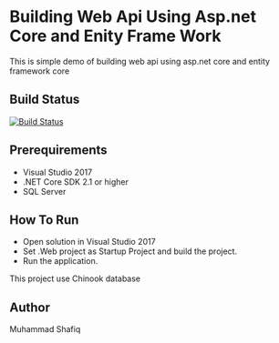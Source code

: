 # Building Web Api Using Asp.net Core and Enity Frame Work

This is simple demo of building web api using asp.net core and entity framework core
## Build Status
[![Build Status](https://shafiqprojects.visualstudio.com/React%20With%20Typescript/_apis/build/status/shafiqkhuidad.BuildingApiWithDotNet?branchName=master)](https://shafiqprojects.visualstudio.com/React%20With%20Typescript/_build/latest?definitionId=5?branchName=master)
## Prerequirements

* Visual Studio 2017
* .NET Core SDK 2.1 or higher
* SQL Server

## How To Run

* Open solution in Visual Studio 2017
* Set .Web project as Startup Project and build the project.
* Run the application.


This project use Chinook database

## Author 
Muhammad Shafiq 

